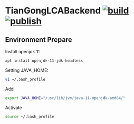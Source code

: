 # TianGongLCABackend [![build](https://github.com/linancn/TianGongLCABackend/actions/workflows/build.yaml/badge.svg)](https://github.com/linancn/TianGongLCABackend/actions/workflows/build.yaml) [![publish](https://github.com/linancn/TianGongLCABackend/actions/workflows/publish.yaml/badge.svg)](https://github.com/linancn/TianGongLCABackend/actions/workflows/publish.yaml)

## Environment Prepare

Install openjdk 11

```bash
apt install openjdk-11-jdk-headless
```

Setting JAVA_HOME:

```bash
vi ~/.bash_profile
```
Add

```bash
export JAVA_HOME="/usr/lib/jvm/java-11-openjdk-amd64/"
```
Activate

```bash
source ~/.bash_profile
```
